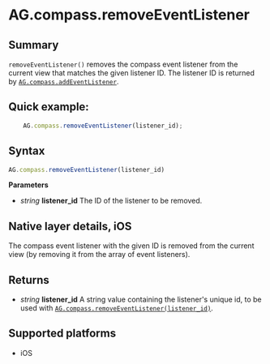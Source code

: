 # AG.compass.removeEventListener

## Summary
`removeEventListener()` removes the compass event listener from the current view that matches the given listener ID. The listener ID is returned by [`AG.compass.addEventListener`](addEventListener.md).

## Quick example:
```javascript
	AG.compass.removeEventListener(listener_id);
```

## Syntax
```javascript
AG.compass.removeEventListener(listener_id)
```

**Parameters**

* *string* **listener_id**
 The ID of the listener to be removed. 

## Native layer details, iOS

The compass event listener with the given ID is removed from the current view (by removing it from the array of event listeners).

## Returns 
* *string* **listener_id**
  A string value containing the listener's unique id, to be used with [`AG.compass.removeEventListener(listener_id)`](removeEventListener.md).

## Supported platforms
* iOS